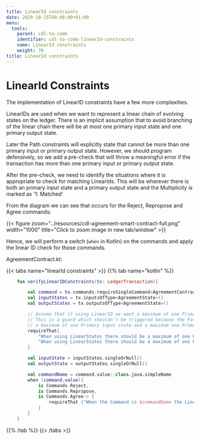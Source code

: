 ```yaml
---
title: LinearId constraints
date: 2020-10-15T00:00:00+01:00
menu:
  tools:
    parent: cdl-to-code
    identifier: cdl-to-code-linearId-constraints
    name: LinearId constraints
    weight: 70
title: LinearId constraints
---
```



# LinearId Constraints

The implementation of LinearID constraints have a few more complexities.

LinearIDs are used when we want to represent a linear chain of evolving states on the ledger. There is an implicit assumption that to avoid branching of the linear chain there will be at most one primary input state and one primary output state.

Later the Path constraints will explicitly state that cannot be more than one primary input or primary output state. However, we should program defensively, so we add a pre-check that will throw a meaningful error if the transaction has more than one primary input or primary output state.

After the pre-check, we need to identify the situations where it is appropriate to check for matching LinearIds. This will be wherever there is both an primary input state and a primary output state and the Multiplicity is marked as '1: Matched'

From the diagram we can see that occurs for the Reject, Repropose and Agree commands:

{{< figure zoom="../resources/cdl-agreement-smart-contract-full.png" width="1000" title="Click to zoom image in new tab/window" >}}

Hence, we will perform a switch (`when` in Kotlin) on the commands and apply the linear ID check for those commands.


AgreementContract.kt:

{{< tabs name="linearId constraints" >}}
{{% tab name="kotlin" %}}
```kotlin
    fun verifyLinearIDConstraints(tx: LedgerTransaction){

        val command = tx.commands.requireSingleCommand<AgreementContract.Commands>()
        val inputStates = tx.inputsOfType<AgreementState>()
        val outputStates = tx.outputsOfType<AgreementState>()

        // Assume that if using LinearID we want a maximum of one Primary input state and a maximum one Primary output state
        // This is a guard which shouldn't be triggered because the Path constraints should have already ensured there is
        // a maximum of one Primary input state and a maximum one Primary output state
        requireThat{
            "When using LinearStates there should be a maximum of one Primary input state." using (inputStates.size <= 1)
            "When using LinearStates there should be a maximum of one Primary output state." using (outputStates.size <= 1)
        }

        val inputState = inputStates.singleOrNull()
        val outputState = outputStates.singleOrNull()

        val commandName = command.value::class.java.simpleName
        when (command.value){
            is Commands.Reject,
            is Commands.Repropose,
            is Commands.Agree-> {
                requireThat {"When the Command is $commandName the LinearID must not change." using(inputState?.linearId == outputState?.linearId)}
            }
        }
    }
```
{{% /tab %}}
{{< /tabs >}}
